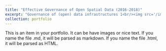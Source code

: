 ```yaml
---
title: "Effective Governance of Open Spatial Data (2016-2018)"
excerpt: "Governance of (open) data infrastructures 1<br/><img src='/images/governance.png'>"
collection: portfolio
---
```


This is an item in your portfolio. It can be have images or nice text. If you name the file .md, it will be parsed as markdown. If you name the file .html, it will be parsed as HTML. 

